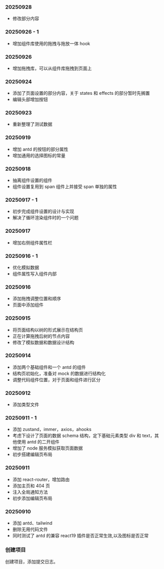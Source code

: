 ### 20250928

- 修改部分内容

### 20250926 - 1

- 增加组件库使用的拖拽与拖放一体 hook

### 20250926

- 增加拖拽库，可以从组件库拖拽到页面上

### 20250924

- 添加了页面设置的部分内容，关于 states 和 effects 的部分暂时先搁置
- 编辑头部增加按钮

### 20250923

- 重新整理了测试数据

### 20250919

- 增加 antd 的按钮的部分属性
- 增加通用的选择图标的常量

### 20250918

- 抽离组件设置的组件
- 组件设置复用到 span 组件上并接受 span 单独的属性

### 20250917 - 1

- 初步完成组件设置的设计与实现
- 解决了循环渲染组件时的一个问题

### 20250917

- 增加右侧组件属性栏

### 20250916 - 1

- 优化模拟数据
- 组件属性写入组件内部

### 20250916

- 添加拖拽调整位置和顺序
- 页面中添加组件

### 20250915

- 将页面结构以树的形式展示在结构页
- 正在计算拖拽后树的节点内容
- 修改了模拟数据和数据设计结构

### 20250914

- 添加两个基础组件和一个 antd 的组件
- 结构页初始化，准备对 mock 的数据进行结构化
- 调整代码组件位置，对于页面和组件进行区分

### 20250912

- 添加类型文件

### 20250911 - 1

- 添加 zustand，immer，axios，ahooks
- 考虑下设计了页面的数据 schema 结构，定下基础元素类型 div 和 text，其他使用 antd 的二开组件
- 增加了 node 服务模拟获取页面数据
- 初步搭建编辑页布局

### 20250911

- 添加 react-router，增加路由
- 添加主页和 404 页
- 注入全局通知方法
- 初步添加编辑页布局

### 20250910

- 添加 antd、tailwind
- 删除无用代码文件
- 同时测试了 antd 的兼容 react19 插件是否正常生效,以及图标是否正常

### 创建项目

创建项目，添加提交日志。
